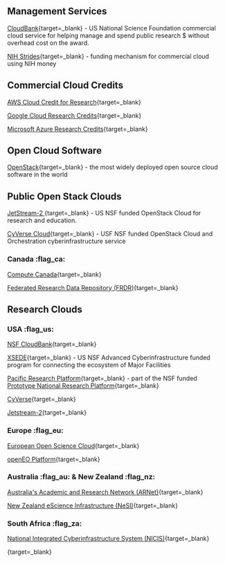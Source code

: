 ## Management Services

[CloudBank](https://www.cloudbank.org/){target=_blank} - US National Science Foundation commercial cloud service for helping manage and spend public research $ without overhead cost on the award.

[NIH Strides](https://cloud.nih.gov/){target=_blank} - funding mechanism for commercial cloud using NIH money

## Commercial Cloud Credits

[AWS Cloud Credit for Research](https://aws.amazon.com/government-education/research-and-technical-computing/cloud-credit-for-research/){target=_blank}

[Google Cloud Research Credits](https://cloud.google.com/edu/researchers){target=_blank}

[Microsoft Azure Research Credits](https://www.microsoft.com/en-us/azure-academic-research/){target=_blank}

## Open Cloud Software

[OpenStack](https://www.openstack.org/){target=_blank} - the most widely deployed open source cloud software in the world

## Public Open Stack Clouds

[JetStream-2 ](https://jetstream-cloud.org/){target=_blank} - US NSF funded OpenStack Cloud for research and education.

[CyVerse Cloud](https://cyverse.org/){target=_blank} - USF NSF funded OpenStack Cloud and Orchestration cyberinfrastructure service

### Canada :flag_ca:

[Compute Canada](https://www.computecanada.ca/){target=_blank}

[Federated Research Data Repository (FRDR)](https://www.frdr-dfdr.ca/repo/){target=_blank}

## Research Clouds

### USA :flag_us:

[NSF CloudBank](https://www.cloudbank.org/){target=_blank}

[XSEDE](https://www.xsede.org/){target=_blank} - US NSF Advanced Cyberinfrastructure funded program for connecting the ecosystem of Major Facilities

[Pacific Research Platform](https://pacificresearchplatform.org/){target=_blank} - part of the NSF funded [Prototype National Research Platform](https://www.nsf.gov/awardsearch/showAward?AWD_ID=2112167&HistoricalAwards=false){target=_blank}

[CyVerse](https://cyverse.org){target=_blank}

[Jetstream-2](){target=_blank}

### Europe :flag_eu: 

[European Open Science Cloud](https://eosc-portal.eu/){target=_blank}

[openEO Platform](https://openeo.cloud/){target=_blank}

### Australia :flag_au:  & New Zealand :flag_nz:

[Australia's Academic and Research Network (ARNet)](https://www.aarnet.edu.au/){target=_blank}

[New Zealand eScience Infrastructure (NeSI)](https://www.nesi.org.nz/case-studies/how-globus-enables-national-cyber-infrastructures){target=_blank}

### South Africa :flag_za:

[National Integrated Cyberinfrastructure System (NICIS)](https://nicis.ac.za/){target=_blank}

[](){target=_blank}
